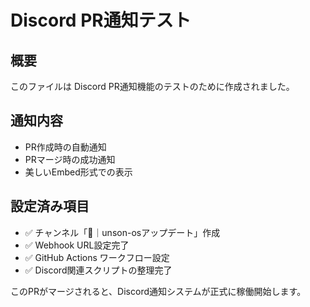 # Discord PR通知テスト

## 概要
このファイルは Discord PR通知機能のテストのために作成されました。

## 通知内容
- PR作成時の自動通知
- PRマージ時の成功通知
- 美しいEmbed形式での表示

## 設定済み項目
- ✅ チャンネル「📢｜unson-osアップデート」作成
- ✅ Webhook URL設定完了
- ✅ GitHub Actions ワークフロー設定
- ✅ Discord関連スクリプトの整理完了

このPRがマージされると、Discord通知システムが正式に稼働開始します。